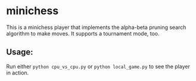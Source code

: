 # minichess
This is a minichess player that implements the alpha-beta pruning search algorithm to make moves. It supports a tournament mode, too.

## Usage:
Run either `python cpu_vs_cpu.py` or `python local_game.py` to see the player in action.
